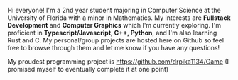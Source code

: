Hi everyone! I'm a 2nd year student majoring in Computer Science at the University of Florida with a minor in Mathematics. My interests are __Fullstack Development__ and __Computer Graphics__ which I'm currently exploring. I'm proficient in __Typescript/Javascript, C++, Python__, and I'm also learning Rust and C. My personal/group projects are hosted here on Github so feel free to browse through them and let me know if you have any questions!

My proudest programming project is https://github.com/drpika1134/Game (I promised myself to eventually complete it at one point)
